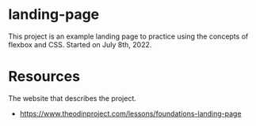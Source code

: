 # landing-page
This project is an example landing page to practice using the concepts of flexbox and CSS. Started on July 8th, 2022.

# Resources
The website that describes the project.
- https://www.theodinproject.com/lessons/foundations-landing-page